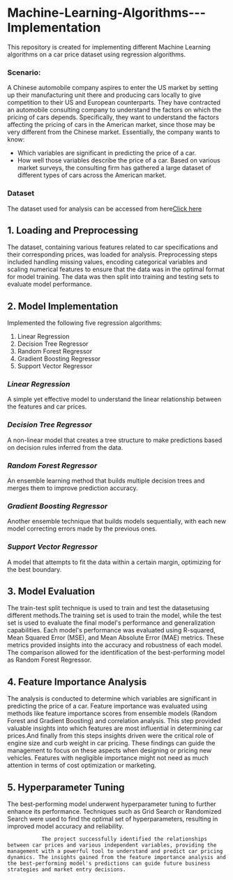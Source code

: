 # **Machine-Learning-Algorithms---Implementation**
This repository is created for implementing different Machine Learning algorithms on a car price dataset using regression algorithms.

### Scenario:
A Chinese automobile company aspires to enter the US market by setting up their manufacturing unit there and producing cars locally to give competition to their US and European counterparts. They have contracted an automobile consulting company to understand the factors on which the pricing of cars depends. Specifically, they want to understand the factors affecting the pricing of cars in the American market, since those may be very different from the Chinese market. Essentially, the company wants to know:
- Which variables are significant in predicting the price of a car.
- How well those variables describe the price of a car.
Based on various market surveys, the consulting firm has gathered a large dataset of different types of cars across the American market.

### Dataset 
The dataset used for analysis can be accessed from here[Click here]( https://drive.google.com/file/d/1FHmYNLs9v0Enc-UExEMpitOFGsWvB2dP/view?usp=drive_link)

## **1. Loading and Preprocessing**
The dataset, containing various features related to car specifications and their corresponding prices, was loaded for analysis. Preprocessing steps included handling missing values, encoding categorical variables and scaling numerical features to ensure that the data was in the optimal format for model training. The data was then split into training and testing sets to evaluate model performance.

## **2. Model Implementation**
Implemented the following five regression algorithms:
 1) Linear Regression
 2) Decision Tree Regressor
 3) Random Forest Regressor
 4) Gradient Boosting Regressor
 5) Support Vector Regressor
### ***Linear Regression***
A simple yet effective model to understand the linear relationship between the features and car prices.
### ***Decision Tree Regressor***
A non-linear model that creates a tree structure to make predictions based on decision rules inferred from the data.
### ***Random Forest Regressor***
An ensemble learning method that builds multiple decision trees and merges them to improve prediction accuracy.
### ***Gradient Boosting Regressor***
Another ensemble technique that builds models sequentially, with each new model correcting errors made by the previous ones.
### ***Support Vector Regressor***
A model that attempts to fit the data within a certain margin, optimizing for the best boundary.

## **3. Model Evaluation**
The train-test split technique is used to train and test the datasetusing different methods.The training set is used to train the model, while the test set is used to evaluate the final model's performance and generalization capabilities. Each model's performance was evaluated using R-squared, Mean Squared Error (MSE), and Mean Absolute Error (MAE) metrics. These metrics provided insights into the accuracy and robustness of each model. The comparison allowed for the identification of the best-performing model as Random Forest Regressor.

## **4. Feature Importance Analysis**
The analysis is conducted to determine which variables are significant in predicting the price of a car. Feature importance was evaluated using methods like feature importance scores from ensemble models (Random Forest and Gradient Boosting) and correlation analysis. This step provided valuable insights into which features are most influential in determining car prices.And finally from this steps insights driven were the critical role of engine size and curb weight in car pricing. These findings can guide the management to focus on these aspects when designing or pricing new vehicles. Features with negligible importance might not need as much attention in terms of cost optimization or marketing.

## **5. Hyperparameter Tuning**
The best-performing model underwent hyperparameter tuning to further enhance its performance. Techniques such as Grid Search or Randomized Search were used to find the optimal set of hyperparameters, resulting in improved model accuracy and reliability.

               The project successfully identified the relationships between car prices and various independent variables, providing the management with a powerful tool to understand and predict car pricing dynamics. The insights gained from the feature importance analysis and the best-performing model's predictions can guide future business strategies and market entry decisions.
